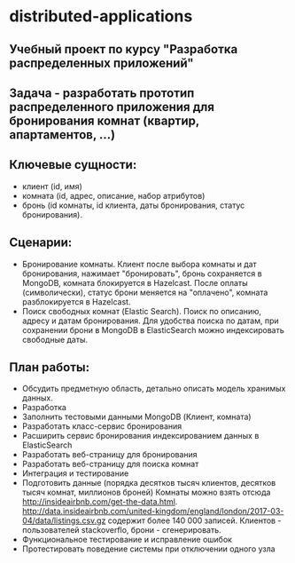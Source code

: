 # distributed-applications
## Учебный проект по курсу "Разработка распределенных приложений"

## Задача - разработать прототип распределенного приложения для бронирования комнат (квартир, апартаментов, ...)
## Ключевые сущности:
- клиент (id, имя)
- комната (id, адрес, описание, набор атрибутов)
- бронь (id комнаты, id клиента, даты бронирования, статус бронирования).
## Сценарии:
- Бронирование комнаты. Клиент после выбора комнаты и дат бронирования, нажимает "бронировать", бронь сохраняется в MongoDB, комната блокируется в Hazelcast. После оплаты (символически), статус брони меняется на "оплачено", комната разблокируется в Hazelcast.
- Поиск свободных комнат (Elastic Search). Поиск по описанию, адресу и датам бронирования. Для удобства поиска по датам, при сохранении брони в MongoDB в ElasticSearch можно индексировать свободные даты.
## План работы:
- Обсудить предметную область, детально описать модель хранимых данных.
- Разработка
- Заполнить тестовыми данными MongoDB (Клиент, комната)
- Разработать класс-сервис бронирования
- Расширить сервис бронирования индексированием данных в ElasticSearch
- Разработать веб-страницу для бронирования
- Разработать веб-страницу для поиска комнат
- Интеграция и тестирование
- Подготовить данные (порядка десятков тысяч клиентов, десятков тысяч комнат, миллионов броней) Комнаты можно взять отсюда http://insideairbnb.com/get-the-data.html.  http://data.insideairbnb.com/united-kingdom/england/london/2017-03-04/data/listings.csv.gz содержит более 140 000 записей. Клиентов - пользователей stackoverflo,  брони - сгенерировать.
- Функциональное тестирование и исправление ошибок
- Протестировать поведение системы при отключении одного узла
